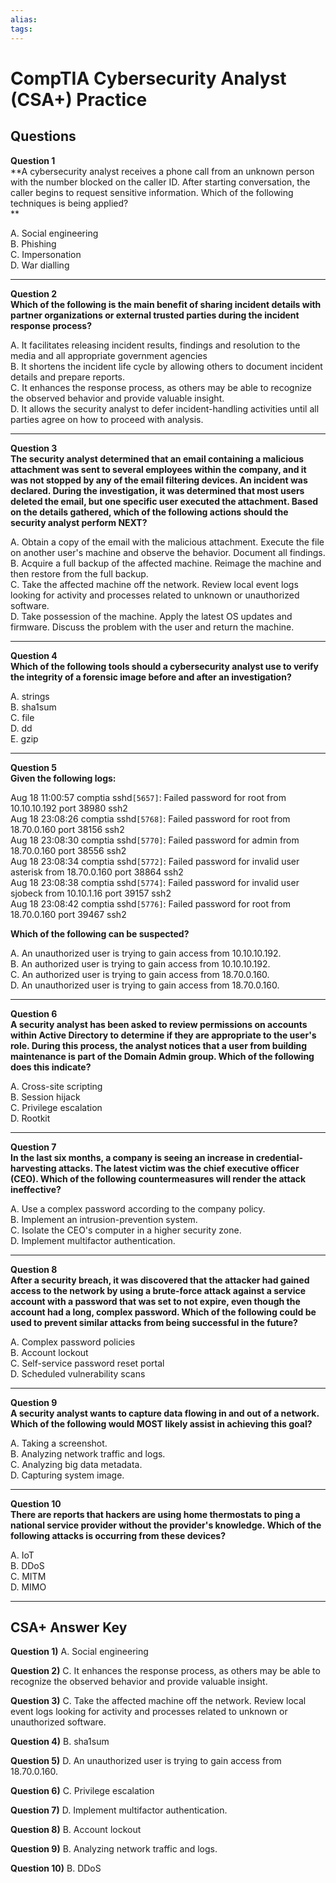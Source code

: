 ```yaml
---
alias: 
tags: 
---
```


# CompTIA Cybersecurity Analyst (CSA+) Practice 

## Questions

**Question 1**  
**A cybersecurity analyst receives a phone call from an unknown person with the number blocked on the caller ID. After starting conversation, the caller begins to request sensitive information. Which of the following techniques is being applied?  
**

A. Social engineering  
B. Phishing  
C. Impersonation  
D. War dialling

---

**Question 2**  
**Which of the following is the main benefit of sharing incident details with partner organizations or external trusted parties during the incident response process?**

A. It facilitates releasing incident results, findings and resolution to the media and all appropriate government agencies  
B. It shortens the incident life cycle by allowing others to document incident details and prepare reports.  
C. It enhances the response process, as others may be able to recognize the observed behavior and provide valuable insight.  
D. It allows the security analyst to defer incident-handling activities until all parties agree on how to proceed with analysis.

---

**Question 3**  
**The security analyst determined that an email containing a malicious attachment was sent to several employees within the company, and it was not stopped by any of the email filtering devices. An incident was declared. During the investigation, it was determined that most users deleted the email, but one specific user executed the attachment. Based on the details gathered, which of the following actions should the security analyst perform NEXT?**

A. Obtain a copy of the email with the malicious attachment. Execute the file on another user's machine and observe the behavior. Document all findings.  
B. Acquire a full backup of the affected machine. Reimage the machine and then restore from the full backup.  
C. Take the affected machine off the network. Review local event logs looking for activity and processes related to unknown or unauthorized software.  
D. Take possession of the machine. Apply the latest OS updates and firmware. Discuss the problem with the user and return the machine.

---

**Question 4**  
**Which of the following tools should a cybersecurity analyst use to verify the integrity of a forensic image before and after an investigation?**

A. strings  
B. sha1sum  
C. file  
D. dd  
E. gzip

---

**Question 5**  
**Given the following logs:**  
  
Aug 18 11:00:57 comptia sshd`[5657]`: Failed password for root from 10.10.10.192 port 38980 ssh2  
Aug 18 23:08:26 comptia sshd`[5768]`: Failed password for root from 18.70.0.160 port 38156 ssh2  
Aug 18 23:08:30 comptia sshd`[5770]`: Failed password for admin from 18.70.0.160 port 38556 ssh2  
Aug 18 23:08:34 comptia sshd`[5772]`: Failed password for invalid user asterisk from 18.70.0.160 port 38864 ssh2  
Aug 18 23:08:38 comptia sshd`[5774]`: Failed password for invalid user sjobeck from 10.10.1.16 port 39157 ssh2  
Aug 18 23:08:42 comptia sshd`[5776]`: Failed password for root from 18.70.0.160 port 39467 ssh2  
  
**Which of the following can be suspected?**

A. An unauthorized user is trying to gain access from 10.10.10.192.  
B. An authorized user is trying to gain access from 10.10.10.192.  
C. An authorized user is trying to gain access from 18.70.0.160.  
D. An unauthorized user is trying to gain access from 18.70.0.160.

---

**Question 6**  
**A security analyst has been asked to review permissions on accounts within Active Directory to determine if they are appropriate to the user's role. During this process, the analyst notices that a user from building maintenance is part of the Domain Admin group. Which of the following does this indicate?**

A. Cross-site scripting  
B. Session hijack  
C. Privilege escalation  
D. Rootkit

---

**Question 7**  
**In the last six months, a company is seeing an increase in credential-harvesting attacks. The latest victim was the chief executive officer (CEO). Which of the following countermeasures will render the attack ineffective?**

A. Use a complex password according to the company policy.  
B. Implement an intrusion-prevention system.  
C. Isolate the CEO's computer in a higher security zone.  
D. Implement multifactor authentication.

---

**Question 8**  
**After a security breach, it was discovered that the attacker had gained access to the network by using a brute-force attack against a service account with a password that was set to not expire, even though the account had a long, complex password. Which of the following could be used to prevent similar attacks from being successful in the future?**

A. Complex password policies  
B. Account lockout  
C. Self-service password reset portal  
D. Scheduled vulnerability scans

---

**Question 9**  
**A security analyst wants to capture data flowing in and out of a network. Which of the following would MOST likely assist in achieving this goal?**

A. Taking a screenshot.  
B. Analyzing network traffic and logs.  
C. Analyzing big data metadata.  
D. Capturing system image.

---

**Question 10**  
**There are reports that hackers are using home thermostats to ping a national service provider without the provider's knowledge. Which of the following attacks is occurring from these devices?**

A. IoT  
B. DDoS  
C. MITM  
D. MIMO

---

## CSA+ Answer Key

**Question 1)** ​A. Social engineering

**Question 2)** C. It enhances the response process, as others may be able to recognize the observed behavior and provide valuable insight.

**Question 3)** C. Take the affected machine off the network. Review local event logs looking for activity and processes related to unknown or unauthorized software.

**Question 4)** B. sha1sum

**Question 5)** D. An unauthorized user is trying to gain access from 18.70.0.160.

**Question 6)** C. Privilege escalation

**Question 7)** D. Implement multifactor authentication.

**Question 8)** B. Account lockout

**Question 9)** B. Analyzing network traffic and logs.

**Question 10)** B. DDoS
